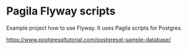 # Pagila Flyway scripts

Example project how to use Flyway. It uses Pagila scripts for Postgres.

https://www.postgresqltutorial.com/postgresql-sample-database/